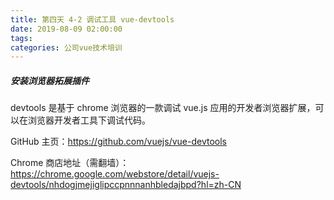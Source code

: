 ```yaml
---
title: 第四天 4-2 调试工具 vue-devtools
date: 2019-08-09 02:00:00
tags:
categories: 公司vue技术培训
---
```


##### 安装浏览器拓展插件

devtools 是基于 chrome 浏览器的一款调试 vue.js 应用的开发者浏览器扩展，可以在浏览器开发者工具下调试代码。

GitHub 主页：https://github.com/vuejs/vue-devtools

Chrome 商店地址（需翻墙）：https://chrome.google.com/webstore/detail/vuejs-devtools/nhdogjmejiglipccpnnnanhbledajbpd?hl=zh-CN
